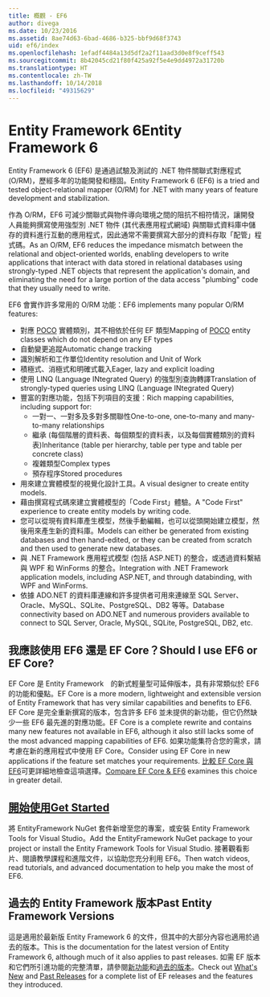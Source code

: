 ```yaml
---
title: 概觀 - EF6
author: divega
ms.date: 10/23/2016
ms.assetid: 8ae74d63-6bad-4686-b325-bbf9d68f3743
uid: ef6/index
ms.openlocfilehash: 1efadf4484a13d5df2a2f11aad3d0e8f9ceff543
ms.sourcegitcommit: 8b42045cd21f80f425a92f5e4e9dd4972a31720b
ms.translationtype: HT
ms.contentlocale: zh-TW
ms.lasthandoff: 10/14/2018
ms.locfileid: "49315629"
---
```

# <a name="entity-framework-6"></a><span data-ttu-id="08836-102">Entity Framework 6</span><span class="sxs-lookup"><span data-stu-id="08836-102">Entity Framework 6</span></span>
<span data-ttu-id="08836-103">Entity Framework 6 (EF6) 是通過試驗及測試的 .NET 物件關聯式對應程式 (O/RM)，歷經多年的功能開發和穩固。</span><span class="sxs-lookup"><span data-stu-id="08836-103">Entity Framework 6 (EF6) is a tried and tested object-relational mapper (O/RM) for .NET with many years of feature development and stabilization.</span></span>

<span data-ttu-id="08836-104">作為 O/RM，EF6 可減少關聯式與物件導向環境之間的阻抗不相符情況，讓開發人員能夠撰寫使用強型別 .NET 物件 (其代表應用程式網域) 與關聯式資料庫中儲存的資料進行互動的應用程式，因此通常不需要撰寫大部分的資料存取「配管」程式碼。</span><span class="sxs-lookup"><span data-stu-id="08836-104">As an O/RM, EF6 reduces the impedance mismatch between the relational and object-oriented worlds, enabling developers to write applications that interact with data stored in relational databases using strongly-typed .NET objects that represent the application's domain, and eliminating the need for a large portion of the data access "plumbing" code that they usually need to write.</span></span>

<span data-ttu-id="08836-105">EF6 會實作許多常用的 O/RM 功能：</span><span class="sxs-lookup"><span data-stu-id="08836-105">EF6 implements many popular O/RM features:</span></span>
- <span data-ttu-id="08836-106">對應 [POCO](~/ef6/resources/glossary.md#poco) 實體類別，其不相依於任何 EF 類型</span><span class="sxs-lookup"><span data-stu-id="08836-106">Mapping of [POCO](~/ef6/resources/glossary.md#poco) entity classes which do not depend on any EF types</span></span>
- <span data-ttu-id="08836-107">自動變更追蹤</span><span class="sxs-lookup"><span data-stu-id="08836-107">Automatic change tracking</span></span>
- <span data-ttu-id="08836-108">識別解析和工作單位</span><span class="sxs-lookup"><span data-stu-id="08836-108">Identity resolution and Unit of Work</span></span>
- <span data-ttu-id="08836-109">積極式、消極式和明確式載入</span><span class="sxs-lookup"><span data-stu-id="08836-109">Eager, lazy and explicit loading</span></span>
- <span data-ttu-id="08836-110">使用 LINQ (Language INtegrated Query) 的強型別查詢轉譯</span><span class="sxs-lookup"><span data-stu-id="08836-110">Translation of strongly-typed queries using LINQ (Language INtegrated Query)</span></span>
- <span data-ttu-id="08836-111">豐富的對應功能，包括下列項目的支援：</span><span class="sxs-lookup"><span data-stu-id="08836-111">Rich mapping capabilities, including support for:</span></span>
  - <span data-ttu-id="08836-112">一對一、一對多及多對多關聯性</span><span class="sxs-lookup"><span data-stu-id="08836-112">One-to-one, one-to-many and many-to-many relationships</span></span>
  - <span data-ttu-id="08836-113">繼承 (每個階層的資料表、每個類型的資料表，以及每個實體類別的資料表)</span><span class="sxs-lookup"><span data-stu-id="08836-113">Inheritance (table per hierarchy, table per type and table per concrete class)</span></span>
  - <span data-ttu-id="08836-114">複雜類型</span><span class="sxs-lookup"><span data-stu-id="08836-114">Complex types</span></span>
  - <span data-ttu-id="08836-115">預存程序</span><span class="sxs-lookup"><span data-stu-id="08836-115">Stored procedures</span></span>
- <span data-ttu-id="08836-116">用來建立實體模型的視覺化設計工具。</span><span class="sxs-lookup"><span data-stu-id="08836-116">A visual designer to create entity models.</span></span>
- <span data-ttu-id="08836-117">藉由撰寫程式碼來建立實體模型的「Code First」體驗。</span><span class="sxs-lookup"><span data-stu-id="08836-117">A "Code First" experience to create entity models by writing code.</span></span>
- <span data-ttu-id="08836-118">您可以從現有資料庫產生模型，然後手動編輯，也可以從頭開始建立模型，然後用來產生新的資料庫。</span><span class="sxs-lookup"><span data-stu-id="08836-118">Models can either be generated from existing databases and then hand-edited, or they can be created from scratch and then used to generate new databases.</span></span>
- <span data-ttu-id="08836-119">與 .NET Framework 應用程式模型 (包括 ASP.NET) 的整合，或透過資料繫結與 WPF 和 WinForms 的整合。</span><span class="sxs-lookup"><span data-stu-id="08836-119">Integration with .NET Framework application models, including ASP.NET, and through databinding, with WPF and WinForms.</span></span>
- <span data-ttu-id="08836-120">依據 ADO.NET 的資料庫連線和許多提供者可用來連線至 SQL Server、Oracle、MySQL、SQLite、PostgreSQL、DB2 等等。</span><span class="sxs-lookup"><span data-stu-id="08836-120">Database connectivity based on ADO.NET and numerous providers available to connect to SQL Server, Oracle, MySQL, SQLite, PostgreSQL, DB2, etc.</span></span>

## <a name="should-i-use-ef6-or-ef-core"></a><span data-ttu-id="08836-121">我應該使用 EF6 還是 EF Core？</span><span class="sxs-lookup"><span data-stu-id="08836-121">Should I use EF6 or EF Core?</span></span>

<span data-ttu-id="08836-122">EF Core 是 Entity Framework　的新式輕量型可延伸版本，具有非常類似於 EF6 的功能和優點。</span><span class="sxs-lookup"><span data-stu-id="08836-122">EF Core is a more modern, lightweight and extensible version of Entity Framework that has very similar capabilities and benefits to EF6.</span></span>
<span data-ttu-id="08836-123">EF Core 是完全重新撰寫的版本，包含許多 EF6 並未提供的新功能，但它仍然缺少一些 EF6 最先進的對應功能。</span><span class="sxs-lookup"><span data-stu-id="08836-123">EF Core is a complete rewrite and contains many new features not available in EF6, although it also still lacks some of the most advanced mapping capabilities of EF6.</span></span>
<span data-ttu-id="08836-124">如果功能集符合您的需求，請考慮在新的應用程式中使用 EF Core。</span><span class="sxs-lookup"><span data-stu-id="08836-124">Consider using EF Core in new applications if the feature set matches your requirements.</span></span>
<span data-ttu-id="08836-125">[比較 EF Core 與 EF6](xref:efcore-and-ef6/index)可更詳細地檢查這項選擇。</span><span class="sxs-lookup"><span data-stu-id="08836-125">[Compare EF Core & EF6](xref:efcore-and-ef6/index) examines this choice in greater detail.</span></span>

## <a name="get-startedef6get-startedmd"></a>[<span data-ttu-id="08836-126">開始使用</span><span class="sxs-lookup"><span data-stu-id="08836-126">Get Started</span></span>](~/ef6/get-started.md)

<span data-ttu-id="08836-127">將 EntityFramework NuGet 套件新增至您的專案，或安裝 Entity Framework Tools for Visual Studio。</span><span class="sxs-lookup"><span data-stu-id="08836-127">Add the EntityFramework NuGet package to your project or install the Entity Framework Tools for Visual Studio.</span></span> <span data-ttu-id="08836-128">接著觀看影片、閱讀教學課程和進階文件，以協助您充分利用 EF6。</span><span class="sxs-lookup"><span data-stu-id="08836-128">Then watch videos, read tutorials, and advanced documentation to help you make the most of EF6.</span></span>

## <a name="past-entity-framework-versions"></a><span data-ttu-id="08836-129">過去的 Entity Framework 版本</span><span class="sxs-lookup"><span data-stu-id="08836-129">Past Entity Framework Versions</span></span>

<span data-ttu-id="08836-130">這是適用於最新版 Entity Framework 6 的文件，但其中的大部分內容也適用於過去的版本。</span><span class="sxs-lookup"><span data-stu-id="08836-130">This is the documentation for the latest version of Entity Framework 6, although much of it also applies to past releases.</span></span>
<span data-ttu-id="08836-131">如需 EF 版本和它們所引進功能的完整清單，請參閱[新功能](~/ef6/what-is-new/index.md)和[過去的版本](~/ef6/what-is-new/past-releases.md)。</span><span class="sxs-lookup"><span data-stu-id="08836-131">Check out [What's New](~/ef6/what-is-new/index.md) and [Past Releases](~/ef6/what-is-new/past-releases.md) for a complete list of EF releases and the features they introduced.</span></span>
